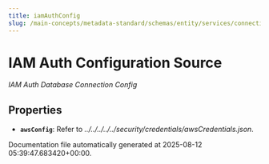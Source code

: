```yaml
---
title: iamAuthConfig
slug: /main-concepts/metadata-standard/schemas/entity/services/connections/database/common/iamauthconfig
---
```


# IAM Auth Configuration Source

*IAM Auth Database Connection Config*

## Properties

- **`awsConfig`**: Refer to *../../../../../security/credentials/awsCredentials.json*.


Documentation file automatically generated at 2025-08-12 05:39:47.683420+00:00.
